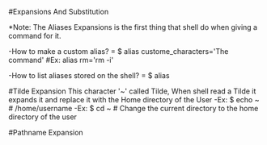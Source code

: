 
#Expansions And Substitution

*Note: The Aliases Expansions is the first thing that shell do when giving a command for it.

-How to make a custom alias?
= $ alias custome_characters='The command'   #Ex: alias rm='rm -i'

-How to list aliases stored on the shell?
= $ alias

#Tilde Expansion
This character '~' called Tilde, When shell read a Tilde it expands it and replace it with the Home directory of the User
-Ex: $ echo ~  # /home/username
-Ex: $ cd ~  # Change the current directory to the home directory of the user

#Pathname Expansion

